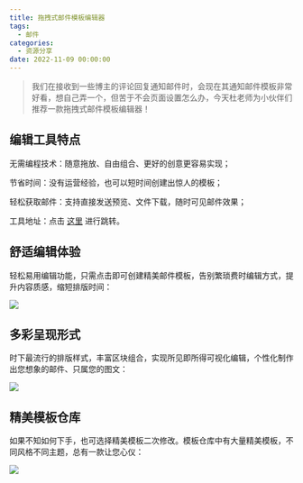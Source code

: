 ```yaml
---
title: 拖拽式邮件模板编辑器
tags:
  - 邮件
categories:
  - 资源分享
date: 2022-11-09 00:00:00
---
```


> 我们在接收到一些博主的评论回复通知邮件时，会现在其通知邮件模板非常好看，想自己弄一个，但苦于不会页面设置怎么办，今天杜老师为小伙伴们推荐一款拖拽式邮件模板编辑器！

<!-- more -->

## 编辑工具特点

无需编程技术：随意拖放、自由组合、更好的创意更容易实现；

节省时间：没有运营经验，也可以短时间创建出惊人的模板；

轻松获取邮件：支持直接发送预览、文件下载，随时可见邮件效果；

工具地址：点击 [这里](https://shanedit.com/) 进行跳转。

## 舒适编辑体验

轻松易用编辑功能，只需点击即可创建精美邮件模板，告别繁琐费时编辑方式，提升内容质感，缩短排版时间：

![](https://cdn.dusays.com/2022/11/523-1.jpg)

## 多彩呈现形式

时下最流行的排版样式，丰富区块组合，实现所见即所得可视化编辑，个性化制作出您想象的邮件、只属您的图文：

![](https://cdn.dusays.com/2022/11/523-2.jpg)

## 精美模板仓库

如果不知如何下手，也可选择精美模板二次修改。模板仓库中有大量精美模板，不同风格不同主题，总有一款让您心仪：

![](https://cdn.dusays.com/2022/11/523-3.jpg)